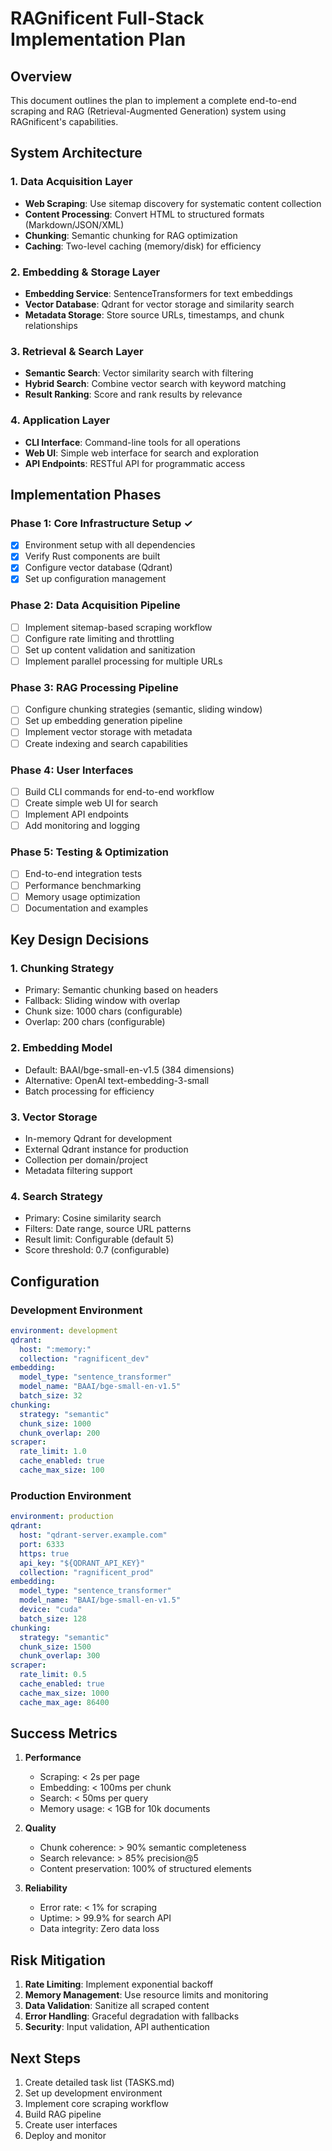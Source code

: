 # RAGnificent Full-Stack Implementation Plan

## Overview

This document outlines the plan to implement a complete end-to-end scraping and RAG (Retrieval-Augmented Generation) system using RAGnificent's capabilities.

## System Architecture

### 1. Data Acquisition Layer

- **Web Scraping**: Use sitemap discovery for systematic content collection
- **Content Processing**: Convert HTML to structured formats (Markdown/JSON/XML)
- **Chunking**: Semantic chunking for RAG optimization
- **Caching**: Two-level caching (memory/disk) for efficiency

### 2. Embedding & Storage Layer

- **Embedding Service**: SentenceTransformers for text embeddings
- **Vector Database**: Qdrant for vector storage and similarity search
- **Metadata Storage**: Store source URLs, timestamps, and chunk relationships

### 3. Retrieval & Search Layer

- **Semantic Search**: Vector similarity search with filtering
- **Hybrid Search**: Combine vector search with keyword matching
- **Result Ranking**: Score and rank results by relevance

### 4. Application Layer

- **CLI Interface**: Command-line tools for all operations
- **Web UI**: Simple web interface for search and exploration
- **API Endpoints**: RESTful API for programmatic access

## Implementation Phases

### Phase 1: Core Infrastructure Setup ✓

- [x] Environment setup with all dependencies
- [x] Verify Rust components are built
- [x] Configure vector database (Qdrant)
- [x] Set up configuration management

### Phase 2: Data Acquisition Pipeline

- [ ] Implement sitemap-based scraping workflow
- [ ] Configure rate limiting and throttling
- [ ] Set up content validation and sanitization
- [ ] Implement parallel processing for multiple URLs

### Phase 3: RAG Processing Pipeline

- [ ] Configure chunking strategies (semantic, sliding window)
- [ ] Set up embedding generation pipeline
- [ ] Implement vector storage with metadata
- [ ] Create indexing and search capabilities

### Phase 4: User Interfaces

- [ ] Build CLI commands for end-to-end workflow
- [ ] Create simple web UI for search
- [ ] Implement API endpoints
- [ ] Add monitoring and logging

### Phase 5: Testing & Optimization

- [ ] End-to-end integration tests
- [ ] Performance benchmarking
- [ ] Memory usage optimization
- [ ] Documentation and examples

## Key Design Decisions

### 1. Chunking Strategy

- Primary: Semantic chunking based on headers
- Fallback: Sliding window with overlap
- Chunk size: 1000 chars (configurable)
- Overlap: 200 chars (configurable)

### 2. Embedding Model

- Default: BAAI/bge-small-en-v1.5 (384 dimensions)
- Alternative: OpenAI text-embedding-3-small
- Batch processing for efficiency

### 3. Vector Storage

- In-memory Qdrant for development
- External Qdrant instance for production
- Collection per domain/project
- Metadata filtering support

### 4. Search Strategy

- Primary: Cosine similarity search
- Filters: Date range, source URL patterns
- Result limit: Configurable (default 5)
- Score threshold: 0.7 (configurable)

## Configuration

### Development Environment

```yaml
environment: development
qdrant:
  host: ":memory:"
  collection: "ragnificent_dev"
embedding:
  model_type: "sentence_transformer"
  model_name: "BAAI/bge-small-en-v1.5"
  batch_size: 32
chunking:
  strategy: "semantic"
  chunk_size: 1000
  chunk_overlap: 200
scraper:
  rate_limit: 1.0
  cache_enabled: true
  cache_max_size: 100
```

### Production Environment

```yaml
environment: production
qdrant:
  host: "qdrant-server.example.com"
  port: 6333
  https: true
  api_key: "${QDRANT_API_KEY}"
  collection: "ragnificent_prod"
embedding:
  model_type: "sentence_transformer"
  model_name: "BAAI/bge-small-en-v1.5"
  device: "cuda"
  batch_size: 128
chunking:
  strategy: "semantic"
  chunk_size: 1500
  chunk_overlap: 300
scraper:
  rate_limit: 0.5
  cache_enabled: true
  cache_max_size: 1000
  cache_max_age: 86400
```

## Success Metrics

1. **Performance**
   - Scraping: < 2s per page
   - Embedding: < 100ms per chunk
   - Search: < 50ms per query
   - Memory usage: < 1GB for 10k documents

2. **Quality**
   - Chunk coherence: > 90% semantic completeness
   - Search relevance: > 85% precision@5
   - Content preservation: 100% of structured elements

3. **Reliability**
   - Error rate: < 1% for scraping
   - Uptime: > 99.9% for search API
   - Data integrity: Zero data loss

## Risk Mitigation

1. **Rate Limiting**: Implement exponential backoff
2. **Memory Management**: Use resource limits and monitoring
3. **Data Validation**: Sanitize all scraped content
4. **Error Handling**: Graceful degradation with fallbacks
5. **Security**: Input validation, API authentication

## Next Steps

1. Create detailed task list (TASKS.md)
2. Set up development environment
3. Implement core scraping workflow
4. Build RAG pipeline
5. Create user interfaces
6. Deploy and monitor
